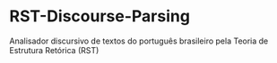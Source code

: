 # RST-Discourse-Parsing
Analisador discursivo de textos do português brasileiro pela Teoria de Estrutura Retórica (RST)
